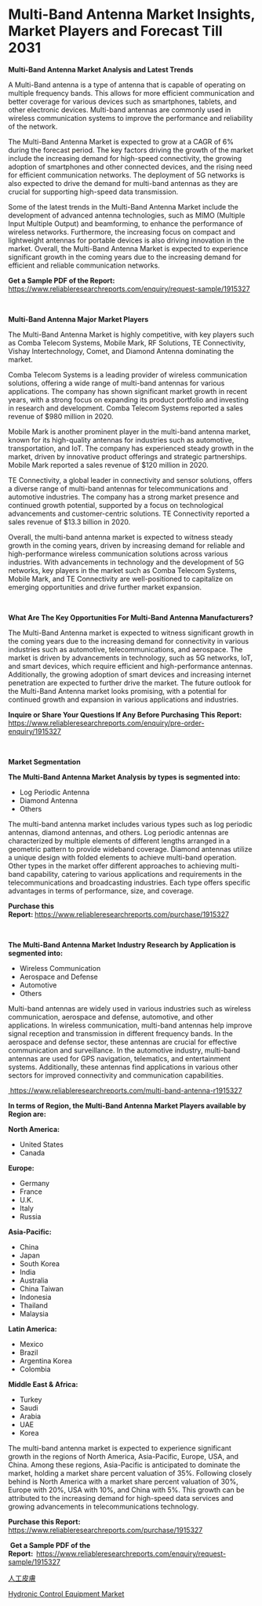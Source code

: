 <p><h1>Multi-Band Antenna Market Insights, Market Players and Forecast Till 2031</h1></p><p><strong>Multi-Band Antenna Market Analysis and Latest Trends</strong></p>
<p><p>A Multi-Band antenna is a type of antenna that is capable of operating on multiple frequency bands. This allows for more efficient communication and better coverage for various devices such as smartphones, tablets, and other electronic devices. Multi-band antennas are commonly used in wireless communication systems to improve the performance and reliability of the network.</p><p>The Multi-Band Antenna Market is expected to grow at a CAGR of 6% during the forecast period. The key factors driving the growth of the market include the increasing demand for high-speed connectivity, the growing adoption of smartphones and other connected devices, and the rising need for efficient communication networks. The deployment of 5G networks is also expected to drive the demand for multi-band antennas as they are crucial for supporting high-speed data transmission.</p><p>Some of the latest trends in the Multi-Band Antenna Market include the development of advanced antenna technologies, such as MIMO (Multiple Input Multiple Output) and beamforming, to enhance the performance of wireless networks. Furthermore, the increasing focus on compact and lightweight antennas for portable devices is also driving innovation in the market. Overall, the Multi-Band Antenna Market is expected to experience significant growth in the coming years due to the increasing demand for efficient and reliable communication networks.</p></p>
<p><strong>Get a Sample PDF of the Report:&nbsp;</strong> <a href="https://www.reliableresearchreports.com/enquiry/request-sample/1915327">https://www.reliableresearchreports.com/enquiry/request-sample/1915327</a></p>
<p>&nbsp;</p>
<p><strong>Multi-Band Antenna Major Market Players</strong></p>
<p><p>The Multi-Band Antenna Market is highly competitive, with key players such as Comba Telecom Systems, Mobile Mark, RF Solutions, TE Connectivity, Vishay Intertechnology, Comet, and Diamond Antenna dominating the market.</p><p>Comba Telecom Systems is a leading provider of wireless communication solutions, offering a wide range of multi-band antennas for various applications. The company has shown significant market growth in recent years, with a strong focus on expanding its product portfolio and investing in research and development. Comba Telecom Systems reported a sales revenue of $980 million in 2020.</p><p>Mobile Mark is another prominent player in the multi-band antenna market, known for its high-quality antennas for industries such as automotive, transportation, and IoT. The company has experienced steady growth in the market, driven by innovative product offerings and strategic partnerships. Mobile Mark reported a sales revenue of $120 million in 2020.</p><p>TE Connectivity, a global leader in connectivity and sensor solutions, offers a diverse range of multi-band antennas for telecommunications and automotive industries. The company has a strong market presence and continued growth potential, supported by a focus on technological advancements and customer-centric solutions. TE Connectivity reported a sales revenue of $13.3 billion in 2020.</p><p>Overall, the multi-band antenna market is expected to witness steady growth in the coming years, driven by increasing demand for reliable and high-performance wireless communication solutions across various industries. With advancements in technology and the development of 5G networks, key players in the market such as Comba Telecom Systems, Mobile Mark, and TE Connectivity are well-positioned to capitalize on emerging opportunities and drive further market expansion.</p></p>
<p>&nbsp;</p>
<p><strong>What Are The Key Opportunities For Multi-Band Antenna Manufacturers?</strong></p>
<p><p>The Multi-Band Antenna market is expected to witness significant growth in the coming years due to the increasing demand for connectivity in various industries such as automotive, telecommunications, and aerospace. The market is driven by advancements in technology, such as 5G networks, IoT, and smart devices, which require efficient and high-performance antennas. Additionally, the growing adoption of smart devices and increasing internet penetration are expected to further drive the market. The future outlook for the Multi-Band Antenna market looks promising, with a potential for continued growth and expansion in various applications and industries.</p></p>
<p><strong>Inquire or Share Your Questions If Any Before Purchasing This Report:</strong> <a href="https://www.reliableresearchreports.com/enquiry/pre-order-enquiry/1915327">https://www.reliableresearchreports.com/enquiry/pre-order-enquiry/1915327</a></p>
<p>&nbsp;</p>
<p><strong>Market Segmentation</strong></p>
<p><strong>The Multi-Band Antenna Market Analysis by types is segmented into:</strong></p>
<p><ul><li>Log Periodic Antenna</li><li>Diamond Antenna</li><li>Others</li></ul></p>
<p><p>The multi-band antenna market includes various types such as log periodic antennas, diamond antennas, and others. Log periodic antennas are characterized by multiple elements of different lengths arranged in a geometric pattern to provide wideband coverage. Diamond antennas utilize a unique design with folded elements to achieve multi-band operation. Other types in the market offer different approaches to achieving multi-band capability, catering to various applications and requirements in the telecommunications and broadcasting industries. Each type offers specific advantages in terms of performance, size, and coverage.</p></p>
<p><strong>Purchase this Report:&nbsp;</strong><a href="https://www.reliableresearchreports.com/purchase/1915327">https://www.reliableresearchreports.com/purchase/1915327</a></p>
<p>&nbsp;</p>
<p><strong>The Multi-Band Antenna Market Industry Research by Application is segmented into:</strong></p>
<p><ul><li>Wireless Communication</li><li>Aerospace and Defense</li><li>Automotive</li><li>Others</li></ul></p>
<p><p>Multi-band antennas are widely used in various industries such as wireless communication, aerospace and defense, automotive, and other applications. In wireless communication, multi-band antennas help improve signal reception and transmission in different frequency bands. In the aerospace and defense sector, these antennas are crucial for effective communication and surveillance. In the automotive industry, multi-band antennas are used for GPS navigation, telematics, and entertainment systems. Additionally, these antennas find applications in various other sectors for improved connectivity and communication capabilities.</p></p>
<p><a href="https://www.reliableresearchreports.com/multi-band-antenna-r1915327">&nbsp;https://www.reliableresearchreports.com/multi-band-antenna-r1915327</a></p>
<p><strong>In terms of Region, the Multi-Band Antenna Market Players available by Region are:</strong></p>
<p>
    <p> <strong> North America: </strong>
        <ul>
            <li>United States</li>
            <li>Canada</li>
        </ul>
        </p> 
    <p> <strong> Europe: </strong>
        <ul>
            <li>Germany</li>
            <li>France</li>
            <li>U.K.</li>
            <li>Italy</li>
            <li>Russia</li>
        </ul>
        </p> 
    <p> <strong> Asia-Pacific: </strong>
        <ul>
            <li>China</li>
            <li>Japan</li>
            <li>South Korea</li>
            <li>India</li>
            <li>Australia</li>
            <li>China Taiwan</li>
            <li>Indonesia</li>
            <li>Thailand</li>
            <li>Malaysia</li>
        </ul>
        </p> 
    <p> <strong> Latin America: </strong>
        <ul>
            <li>Mexico</li>
            <li>Brazil</li>
            <li>Argentina Korea</li>
            <li>Colombia</li>
        </ul>
        </p> 
    <p> <strong> Middle East & Africa: </strong>
        <ul>
            <li>Turkey</li>
            <li>Saudi</li>
            <li>Arabia</li>
            <li>UAE</li>
            <li>Korea</li>
        </ul>
    </p>
    </p>
<p><p>The multi-band antenna market is expected to experience significant growth in the regions of North America, Asia-Pacific, Europe, USA, and China. Among these regions, Asia-Pacific is anticipated to dominate the market, holding a market share percent valuation of 35%. Following closely behind is North America with a market share percent valuation of 30%, Europe with 20%, USA with 10%, and China with 5%. This growth can be attributed to the increasing demand for high-speed data services and growing advancements in telecommunications technology.</p></p>
<p><strong>Purchase this Report: </strong><a href="https://www.reliableresearchreports.com/purchase/1915327">https://www.reliableresearchreports.com/purchase/1915327</a></p>
<p>&nbsp;<strong>Get a Sample PDF of the Report:&nbsp;&nbsp;</strong><a href="https://www.reliableresearchreports.com/enquiry/request-sample/1915327">https://www.reliableresearchreports.com/enquiry/request-sample/1915327</a></p>
<p><strong></strong></p>
<p><p><a href="https://github.com/deonnorth8/Market-Research-Report-List-1/blob/main/543061344977.md">人工皮膚</a></p><p><a href="https://github.com/brenzgnarento/Market-Research-Report-List-2/blob/main/hydronic-control-equipment-market.md">Hydronic Control Equipment Market</a></p></p>